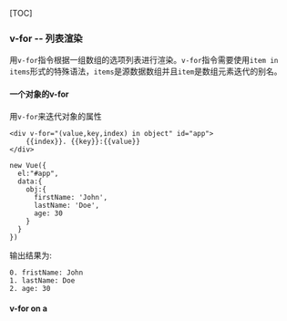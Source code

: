 [TOC]

### v-for -- 列表渲染

用`v-for`指令根据一组数组的选项列表进行渲染。`v-for`指令需要使用`item in items`形式的特殊语法，`items`是源数据数组并且`item`是数组元素迭代的别名。

#### 一个对象的v-for

用`v-for`来迭代对象的属性

```
<div v-for="(value,key,index) in object" id="app">
	{{index}}. {{key}}:{{value}}
</div>

new Vue({
  el:"#app",
  data:{
    obj:{
      firstName: 'John',
      lastName: 'Doe',
      age: 30
    }
  }
})
```

输出结果为:

```
0. fristName: John
1. lastName: Doe
2. age: 30
```

#### v-for on a  <template>

可以利用带有`v-for`的`<template>`渲染多个元素。

```
//用<template>模板来渲染多个li元素
<ul>
	<template v-for="item in items">
		<li>{{item.msg}}</li>
		<li class="divider"></li>
	</template>
</ul>
```

#### 数组更新检测

Vue中包含了一组观察数组的变异方法，它们也会触发视图更新。

```
push()/pop()/shift()/unshift()/splice()/sort()/reverse()

调用方式: vm.items.push({name:"zhangjing"})
```

##### 注意事项

由于js的限制，Vue不能检测到以下变动的数组：

1.**利用索引直接设置一个项时：**`vm.items[indexOfItem] = newValue`

2.**修改数组的长度时：**`vm.items.length = newLength`

**第一类问题的解决方法**

```
//Vue.set 全局的Vue方法
Vue.set(example1.items,indexOfItem,newValue)
//也可以直接用实例的$set方法
vm.$set(example1.items,indexOfItem,newValue)
//Array.prototype.splice
example1.items.splice(indexOfItem,1,newValue)
```

**第二类问题的解决方法**

```
example1.items.splice(newLength)
```

#### 对象更改检测注意事项

由于js的限制，Vue不能检测对象属性的添加或删除：

```
var vm = new Vue({
  data:{
    a:1
  }
})
// "vm.a" 是响应式的
vm.b = 2;
// "vm.b" 不是响应式的
```

**对于已经创建的实例，Vue不能动态添加根级别的响应式属性。但可以使用Vue.set(object,key,value)方法向嵌套对象添加响应式属性。**

```
var vm = new Vue({
  data:{
    userProfile:{
      name:"Anika"
    }
  }
})
```

需要添加一个新的`age`属性到嵌套的`userProfile`对象：

```
Vue.set(vm.userProfile,"age",27);

vm.$set(vm.userProfile,"age",27);
```

**有时需要为已有对象赋予多个新属性，应该用两个对象的属性创建一个新的对象。**

```
this.userProfile = Object.assign({},this.userProfile,{
  age:27,
  favoriteColor:"pink"
})
```

### watch -- 观察者

````
//在观察、监听数组或者对象变化的时候
var vm = new Vue({
  data:{
    a:1,
    b:2,
    obj:{
      name:"zhangjing",
      age:24
    }
  }，
  watch:{
  	//方法名
    a:'someMethod',
    //监听数组或者对象的变化
    b:{
      handler:function(val,oldVal){},
      deep:true
    },
    //监听对象或者数组中指定的属性
    "obj.name":function(){
      ....
    }
  }
})
````

